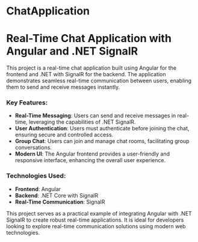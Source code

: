 # ChatApplication

# Real-Time Chat Application with Angular and .NET SignalR

This project is a real-time chat application built using Angular for the frontend and .NET with SignalR for the backend. The application demonstrates seamless real-time communication between users, enabling them to send and receive messages instantly.

### Key Features:
- **Real-Time Messaging**: Users can send and receive messages in real-time, leveraging the capabilities of .NET SignalR.
- **User Authentication**: Users must authenticate before joining the chat, ensuring secure and controlled access.
- **Group Chat**: Users can join and manage chat rooms, facilitating group conversations.
- **Modern UI**: The Angular frontend provides a user-friendly and responsive interface, enhancing the overall user experience.

### Technologies Used:
- **Frontend**: Angular
- **Backend**: .NET Core with SignalR
- **Real-Time Communication**: SignalR

This project serves as a practical example of integrating Angular with .NET SignalR to create robust real-time applications. It is ideal for developers looking to explore real-time communication solutions using modern web technologies.
